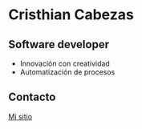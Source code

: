 # Cristhian Cabezas
## Software developer 
- Innovación con creatividad
- Automatización de procesos


## Contacto
[Mi sitio](https://crisheads.negocio.site/)
